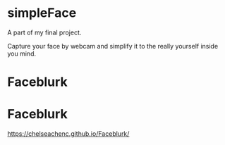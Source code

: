 # simpleFace

A part of my final project.

Capture your face by webcam and simplify it to the really yourself inside you mind.
# Faceblurk
# Faceblurk
https://chelseachenc.github.io/Faceblurk/

